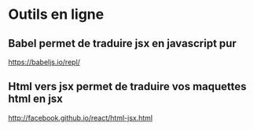 # Outils en ligne

## Babel permet de traduire jsx en javascript pur

https://babeljs.io/repl/

## Html vers jsx permet de traduire vos maquettes html en jsx

http://facebook.github.io/react/html-jsx.html
